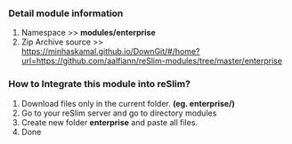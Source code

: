 ### Detail module information

1. Namespace >> **modules/enterprise**
2. Zip Archive source >> <br>https://minhaskamal.github.io/DownGit/#/home?url=https://github.com/aalfiann/reSlim-modules/tree/master/enterprise 

### How to Integrate this module into reSlim?

1. Download files only in the current folder. **(eg. enterprise/)**
2. Go to your reSlim server and go to directory modules
3. Create new folder **enterprise** and paste all files.
4. Done